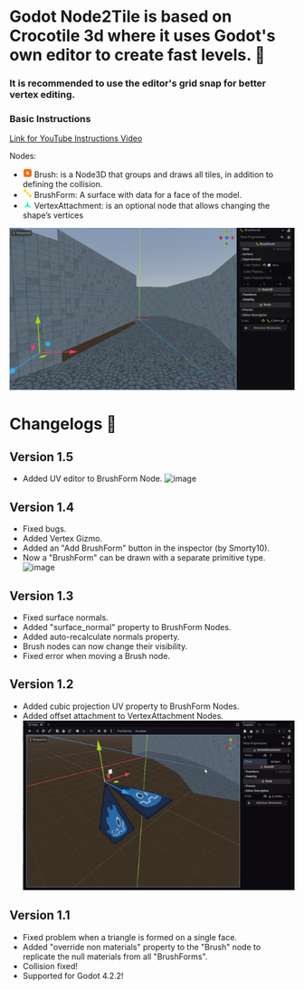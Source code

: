 # Godot Node2Tile is based on Crocotile 3d where it uses Godot's own editor to create fast levels. 📐

### It is recommended to use the editor's grid snap for better vertex editing.

### Basic Instructions
[Link for YouTube Instructions Video](https://youtu.be/e3lItaFOlow)

Nodes:
- ![brush](https://raw.githubusercontent.com/QJPG/GodotNode2Tile/main/addons/GodotNode2Tile/misc/icon_brush.png) Brush: is a Node3D that groups and draws all tiles, in addition to defining the collision.
- ![form](https://raw.githubusercontent.com/QJPG/GodotNode2Tile/main/addons/GodotNode2Tile/misc/icon_form.png) BrushForm: A surface with data for a face of the model.
- ![vatt](https://raw.githubusercontent.com/QJPG/GodotNode2Tile/main/addons/GodotNode2Tile/misc/icon_vatt.png) VertexAttachment: is an optional node that allows changing the shape’s vertices

![demo](https://raw.githubusercontent.com/QJPG/GodotNode2Tile/128dbe646975a855bd1e33eb9ebe396f7b60de8b/pic_1.png)

# Changelogs 🎉
## Version 1.5
- Added UV editor to BrushForm Node.
  ![image](https://github.com/user-attachments/assets/9e580b55-5190-422d-989e-9c079262fea9)


## Version 1.4
- Fixed bugs.
- Added Vertex Gizmo.
- Added an "Add BrushForm" button in the inspector (by Smorty10).
- Now a "BrushForm" can be drawn with a separate primitive type.
  ![image](https://github.com/user-attachments/assets/5cb66878-ba3c-444c-a46d-65fe1bbe2f32)


## Version 1.3
- Fixed surface normals.
- Added "surface_normal" property to BrushForm Nodes.
- Added auto-recalculate normals property.
- Brush nodes can now change their visibility.
- Fixed error when moving a Brush node.

## Version 1.2
- Added cubic projection UV property to BrushForm Nodes.
- Added offset attachment to VertexAttachment Nodes.
 ![demo1](https://raw.githubusercontent.com/QJPG/GodotNode2Tile/128dbe646975a855bd1e33eb9ebe396f7b60de8b/pic_2.gif)


## Version 1.1
- Fixed problem when a triangle is formed on a single face.
- Added "override non materials" property to the "Brush" node to replicate the null materials from all "BrushForms".
- Collision fixed!
- Supported for Godot 4.2.2!
